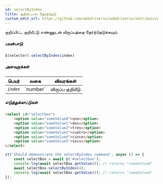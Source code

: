```yaml
---
id: selectByIndex
title: குறியீட்டால் தேர்ந்தெடு
custom_edit_url: https://github.com/webdriverio/webdriverio/edit/main/packages/webdriverio/src/commands/element/selectByIndex.ts
---
```


குறிப்பிட்ட குறியீட்டு எண்ணுடன் விருப்பத்தை தேர்ந்தெடுக்கவும்.

##### பயன்பாடு

```js
$(selector).selectByIndex(index)
```

##### அளவுருக்கள்

<table>
  <thead>
    <tr>
      <th>பெயர்</th><th>வகை</th><th>விவரங்கள்</th>
    </tr>
  </thead>
  <tbody>
    <tr>
      <td><code><var>index</var></code></td>
      <td>`number`</td>
      <td>விருப்ப குறியீடு</td>
    </tr>
  </tbody>
</table>

##### எடுத்துக்காட்டுகள்

```html title="example.html"
<select id="selectbox">
    <option value="someValue0">uno</option>
    <option value="someValue1">dos</option>
    <option value="someValue2">tres</option>
    <option value="someValue3">cuatro</option>
    <option value="someValue4">cinco</option>
    <option value="someValue5">seis</option>
</select>
```

```js title="selectByIndex.js"
it('Should demonstrate the selectByIndex command', async () => {
    const selectBox = await $('#selectbox');
    console.log(await selectBox.getValue()); // returns "someValue0"
    await selectBox.selectByIndex(4);
    console.log(await selectBox.getValue()); // returns "someValue4"
});
```